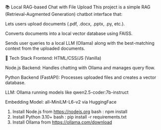 📚 Local RAG-based Chat with File Upload
This project is a simple RAG (Retrieval-Augmented Generation) chatbot interface that:

Lets users upload documents (.pdf, .docx, .pptx, .py, etc.).

Converts documents into a local vector database using FAISS.

Sends user queries to a local LLM (Ollama) along with the best-matching context from the uploaded documents.

🔧 Tech Stack
Frontend: HTML/CSS/JS (Vanilla)

Node.js Backend: Handles chatting with Ollama and manages query flow.

Python Backend (FastAPI): Processes uploaded files and creates a vector database.

LLM: Ollama running models like qwen2.5-coder:7b-instruct

Embedding Model: all-MiniLM-L6-v2 via HuggingFace

1. Install Node.js from https://nodejs.org
bash : npm install 
2. Install Python 3.10+ 
bash : pip install -r requirements.txt
3. Install Ollama from https://ollama.com/download